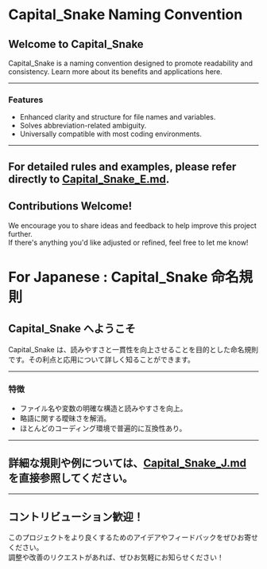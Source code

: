 # Capital_Snake Naming Convention

## Welcome to Capital_Snake

Capital_Snake is a naming convention designed to promote readability and consistency. Learn more about its benefits and applications here.

---

### **Features**

- Enhanced clarity and structure for file names and variables.
- Solves abbreviation-related ambiguity.
- Universally compatible with most coding environments.

---

## For detailed rules and examples, please refer directly to [Capital_Snake_E.md](./Capital_Snake_E.md).

## Contributions Welcome!

We encourage you to share ideas and feedback to help improve this project further.  
If there's anything you'd like adjusted or refined, feel free to let me know!

# For Japanese : Capital_Snake 命名規則

## Capital_Snake へようこそ

Capital_Snake は、読みやすさと一貫性を向上させることを目的とした命名規則です。その利点と応用について詳しく知ることができます。

---

### **特徴**

- ファイル名や変数の明確な構造と読みやすさを向上。
- 略語に関する曖昧さを解消。
- ほとんどのコーディング環境で普遍的に互換性あり。

---

## 詳細な規則や例については、[Capital_Snake_J.md](./Capital_Snake_J.md) を直接参照してください。

---

## コントリビューション歓迎！

このプロジェクトをより良くするためのアイデアやフィードバックをぜひお寄せください。  
調整や改善のリクエストがあれば、ぜひお気軽にお知らせください！
